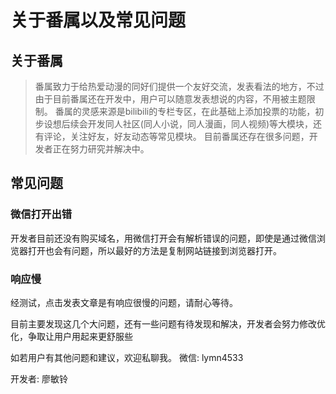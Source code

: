 关于番属以及常见问题
=== 
## 关于番属

> 番属致力于给热爱动漫的同好们提供一个友好交流，发表看法的地方，不过由于目前番属还在开发中，用户可以随意发表想说的内容，不用被主题限制。
> 番属的灵感来源是bilibili的专栏专区，在此基础上添加投票的功能，初步设想后续会开发同人社区(同人小说，同人漫画，同人视频)等大模块，还有评论，关注好友，好友动态等常见模块。
> 目前番属还存在很多问题，开发者正在努力研究并解决中。

## 常见问题

### 微信打开出错

开发者目前还没有购买域名，用微信打开会有解析错误的问题，即使是通过微信浏览器打开也会有问题，所以最好的方法是复制网站链接到浏览器打开。

### 响应慢
经测试，点击发表文章是有响应很慢的问题，请耐心等待。

目前主要发现这几个大问题，还有一些问题有待发现和解决，开发者会努力修改优化，争取让用户用起来更舒服些

如若用户有其他问题和建议，欢迎私聊我。
微信: lymn4533


开发者: 廖敏铃
